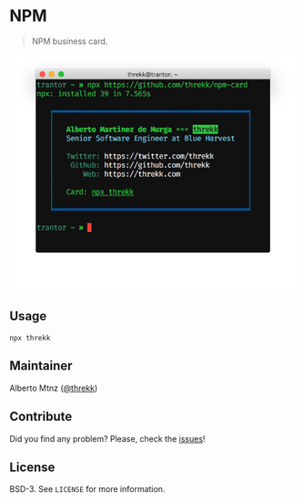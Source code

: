 # NPM
> NPM business card.

![](./screenshot.png)

## Usage
```
npx threkk 
```

## Maintainer
Alberto Mtnz ([@threkk](https://threkk.com))

## Contribute
Did you find any problem? Please, check the [issues](https://github.com/threkk/myip/issues?q=is%3Aissue+is%3Aopen+sort%3Aupdated-desc)!

## License
BSD-3. See `LICENSE` for more information.
